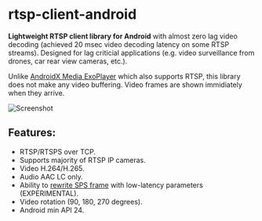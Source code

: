 # rtsp-client-android
<b>Lightweight RTSP client library for Android</b> with almost zero lag video decoding (achieved 20 msec video decoding latency on some RTSP streams). Designed for lag criticial applications (e.g. video surveillance from drones, car rear view cameras, etc.).

Unlike [AndroidX Media ExoPlayer](https://github.com/androidx/media) which also supports RTSP, this library does not make any video buffering. Video frames are shown immidiately when they arrive.


![Screenshot](docs/images/rtsp-demo-app.webp?raw=true "Screenshot")

## Features:
- RTSP/RTSPS over TCP.
- Supports majority of RTSP IP cameras.
- Video H.264/H.265.
- Audio AAC LC only.
- Ability to [rewrite SPS frame](https://github.com/alexeyvasilyev/rtsp-client-android/blob/dbea741548307b1b0e1ead0ccc6294e811fbf6fd/library-client-rtsp/src/main/java/com/alexvas/rtsp/widget/RtspProcessor.kt#L106C9-L106C55) with low-latency parameters (EXPERIMENTAL).
- Video rotation (90, 180, 270 degrees). 
- Android min API 24.


